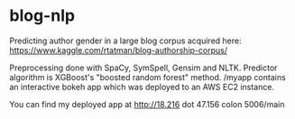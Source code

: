 # blog-nlp
Predicting author gender in a large blog corpus acquired here:
https://www.kaggle.com/rtatman/blog-authorship-corpus/

Preprocessing done with SpaCy, SymSpell, Gensim and NLTK.
Predictor algorithm is XGBoost's "boosted random forest" method.
/myapp contains an interactive bokeh app which was deployed to an AWS EC2 instance.

You can find my deployed app at http://18.216 dot 47.156 colon 5006/main
